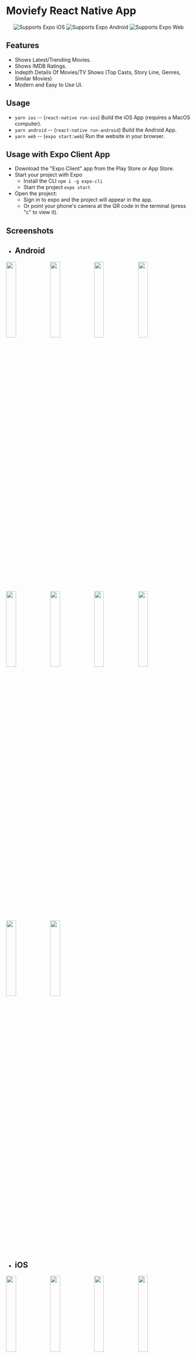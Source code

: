 # Moviefy React Native App
 
  <p align="center">
    <!-- iOS -->
    <img alt="Supports Expo iOS" longdesc="Supports Expo iOS" src="https://img.shields.io/badge/iOS-4630EB.svg?style=flat-square&logo=APPLE&labelColor=999999&logoColor=fff" />
    <!-- Android -->
    <img alt="Supports Expo Android" longdesc="Supports Expo Android" src="https://img.shields.io/badge/Android-4630EB.svg?style=flat-square&logo=ANDROID&labelColor=A4C639&logoColor=fff" />
    <!-- Web -->
    <img alt="Supports Expo Web" longdesc="Supports Expo Web" src="https://img.shields.io/badge/web-4630EB.svg?style=flat-square&logo=GOOGLE-CHROME&labelColor=4285F4&logoColor=fff" />
  </p>
</p>


## Features

- Shows Latest/Trending Movies.
- Shows IMDB Ratings.
- Indepth Details Of Movies/TV Shows (Top Casts, Story Line, Genres, Similar Movies)
- Modern and Easy to Use UI.

## Usage

- `yarn ios` -- (`react-native run-ios`) Build the iOS App (requires a MacOS computer).
- `yarn android` -- (`react-native run-android`) Build the Android App.
- `yarn web` -- (`expo start:web`) Run the website in your browser.

## Usage with Expo Client App

- Download the "Expo Client" app from the Play Store or App Store.
- Start your project with Expo
  - Install the CLI `npm i -g expo-cli`
  - Start the project `expo start`
- Open the project:
  - Sign in to expo and the project will appear in the app.
  - Or point your phone's camera at the QR code in the terminal (press "c" to view it).
  
## Screenshots
  
- ## Android




<img src="https://user-images.githubusercontent.com/114819970/217838932-fea13be6-36e9-45d4-bf57-88bc6ddb7c8a.jpg" width="23%">    <img src="https://user-images.githubusercontent.com/114819970/217838948-6db0ff60-19ee-4b45-91f9-da1309a5b4c9.jpg" width="23%">     <img src="https://user-images.githubusercontent.com/114819970/217838955-592343db-2571-40b0-bd84-6c665806207a.jpg" width="23%">     <img src="https://user-images.githubusercontent.com/114819970/217838959-4738aa4f-bef1-492e-bb48-a496a5ba6e72.jpg" width="23%">     <img src="https://user-images.githubusercontent.com/114819970/217838968-5e38a0a2-4e6d-4ae0-960a-397bb6aba52b.jpg" width="23%">     <img src="https://user-images.githubusercontent.com/114819970/217838978-12bef9d2-082c-4b6b-a571-e617f04127cc.jpg" width="23%">     <img src="https://user-images.githubusercontent.com/114819970/217838991-488c16d3-dba9-4eb5-898e-a7847a4e35d4.jpg" width="23%">     <img src="https://user-images.githubusercontent.com/114819970/217838998-c36fb79c-f3b3-4564-b71d-8e67c5941c3a.jpg" width="23%">     <img src="https://user-images.githubusercontent.com/114819970/217839008-751c1d94-cb59-4fa7-a47a-fdcc0854e7f3.jpg" width="23%">     <img src="https://user-images.githubusercontent.com/114819970/217839023-b769faec-1901-4edb-931b-d023eed4ec7c.jpg" width="23%">




- ## iOS

<img src="https://user-images.githubusercontent.com/114819970/217844117-4c88b218-d7e5-4d73-a192-d03d581d9522.jpeg" width="23%">     <img src="https://user-images.githubusercontent.com/114819970/217844123-340fd3e3-c203-4c68-a017-4eb4523d83da.jpeg" width="23%">     <img src="https://user-images.githubusercontent.com/114819970/217844132-c40dce2b-9ad0-4dd3-96e1-526c599e134f.jpeg" width="23%">     <img src="https://user-images.githubusercontent.com/114819970/217844135-bfa0d6a5-132d-4dda-a857-e81933b79c03.jpeg" width="23%">     <img src="https://user-images.githubusercontent.com/114819970/217844140-6e5e6065-751c-444a-a3a3-2eb33d0377e0.jpeg" width="23%">     <img src="https://user-images.githubusercontent.com/114819970/217844145-bfbe2bb8-43bb-467a-b391-a75677c5aa17.jpeg" width="23%">     <img src="https://user-images.githubusercontent.com/114819970/217844153-379fd612-6196-4971-bc3d-be6b3fdbf66e.jpeg" width="23%">     <img src="https://user-images.githubusercontent.com/114819970/217844159-92a3fd12-a04d-4a66-9b90-84e767947dfb.jpeg" width="23%">     <img src="https://user-images.githubusercontent.com/114819970/217844166-c2aa1343-8e82-419a-8f21-6c4000649a1f.jpeg" width="23%">     <img src="https://user-images.githubusercontent.com/114819970/217844167-211240cb-87a0-4455-b35a-5192a7776dc6.jpeg" width="23%">     <img src="https://user-images.githubusercontent.com/114819970/217844175-944f36b0-c3ac-4bf8-b656-db1ca761636a.jpeg" width="23%">     <img src="https://user-images.githubusercontent.com/114819970/217844180-fad232bc-ad7e-452d-bcd0-00356084bb94.jpeg" width="23%">     <img src="https://user-images.githubusercontent.com/114819970/217844189-26d87f6e-a3c4-4b14-b928-1050f304899a.jpeg" width="23%">     <img src="https://user-images.githubusercontent.com/114819970/217844194-06bfd590-eeeb-4e5e-a7da-bbaafaadcacf.jpeg" width="23%">

  

## Thank You ❤️
